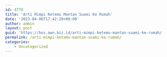 ```yaml
---
id: 4779
title: 'Arti Mimpi Ketemu Mantan Suami Ke Rumah'
date: '2023-04-06T17:42:20+00:00'
author: admin
layout: post
guid: 'https://bos.awn.biz.id/arti-mimpi-ketemu-mantan-suami-ke-rumah/'
permalink: /arti-mimpi-ketemu-mantan-suami-ke-rumah/
categories:
    - Uncategorized
---
```


